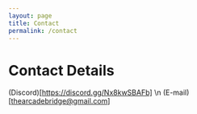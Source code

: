```yaml
---
layout: page
title: Contact
permalink: /contact
---
```


# Contact Details

(Discord)[https://discord.gg/Nx8kwSBAFb] \n
(E-mail)[thearcadebridge@gmail.com]